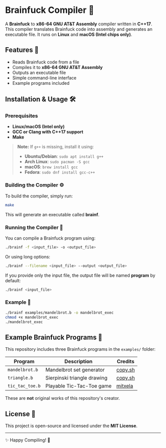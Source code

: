 # Brainfuck Compiler 🚀

A **Brainfuck** to **x86-64 GNU AT&T Assembly** compiler written in **C++17**. This compiler translates Brainfuck code into assembly and generates an executable file. It runs on **Linux** and **macOS (Intel chips only)**.

## Features 🎯
- Reads Brainfuck code from a file
- Compiles it to **x86-64 GNU AT&T Assembly**
- Outputs an executable file
- Simple command-line interface
- Example programs included

## Installation & Usage 🛠️

### Prerequisites
- **Linux/macOS (Intel only)**
- **GCC or Clang with C++17 support**
- **Make**

> **Note:** If `g++` is missing, install it using:  
> - **Ubuntu/Debian**: `sudo apt install g++`  
> - **Arch Linux**: `sudo pacman -S gcc`  
> - **macOS**: `brew install gcc`  
> - **Fedora**: `sudo dnf install gcc-c++`  

### Building the Compiler ⚙️
To build the compiler, simply run:
```sh
make
```
This will generate an executable called **brainf**.

### Running the Compiler 🚀
You can compile a Brainfuck program using:
```sh
./brainf -f <input_file> -o <output_file>
```
Or using long options:
```sh
./brainf --filename <input_file> --output <output_file>
```
If you provide only the input file, the output file will be named **program** by default:
```sh
./brainf <input_file>
```

### Example 📌
```sh
./brainf examples/mandelbrot.b -o mandelbrot_exec
chmod +x mandelbrot_exec
./mandelbrot_exec
```

## Example Brainfuck Programs 🧠
This repository includes three Brainfuck programs in the `examples/` folder:

| Program | Description | Credits |
|---------|------------|---------|
| `mandelbrot.b` | Mandelbrot set generator | [copy.sh](https://copy.sh/brainfuck/prog/mandelbrot.b) |
| `triangle.b` | Sierpinski triangle drawing | [copy.sh](https://copy.sh/brainfuck/prog/triangle.bf) |
| `tic_tac_toe.b` | Playable Tic-Tac-Toe game | [mitxela](https://github.com/mitxela/bf-tic-tac-toe) |

These are **not** original works of this repository's creator.

## License 📜
This project is open-source and licensed under the **MIT License**.

---
✨ Happy Compiling! 🚀

